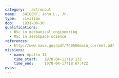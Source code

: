 ```yaml
---
category:	astronaut
name:	SWIGERT, John L., Jr.
type:	civilian
dob:	1931-08-30
qualifications:
  - BSc in mechanical engineering
  - MSc in aerospace science
references:
  - http://www.nasa.gov/pdf/740566main_current.pdf
missions:
  - name: Apollo 13
    time_start:   1970-04-11T19:13Z
    time_end:     1970-04-17T18:07:42Z
evas:
---
```

